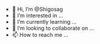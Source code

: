- 👋 Hi, I’m @Shigosag
- 👀 I’m interested in ...
- 🌱 I’m currently learning ...
- 💞️ I’m looking to collaborate on ...
- 📫 How to reach me ...

<!---
Shigosag/Shigosag is a ✨ special ✨ repository because its `README.md` (this file) appears on your GitHub profile.
You can click the Preview link to take a look at your changes.
--->
